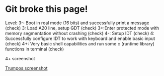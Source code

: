 <h1>Git broke this page!</h1>


Level:
3-: Boot in real mode (16 bits) and successfully print a message (check)
3: Load A20 line, setup GDT (check)
3+:Enter protected mode with memory segmentation without crashing (check)
4-: Setup IDT (check)
4: Successfully configure IDT to work with keyboard and enable basic input (check)
4+: Very basic shell capabilities and run some c (runtime library) functions in terminal (check)

4+ screenshot

[Trumpos screenshot](!https://github.com/DacianKing/TrumpOS/blob/master/trumpos.png)
